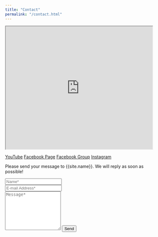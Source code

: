 ```yaml
---
title: "Contact"
permalink: "/contact.html"
---
```


<iframe src="http://www.youtube.com/embed/?listType=user_uploads&list=UC2t-VglCOdthtWfj27xLYjw" width="480" height="400"></iframe>

[YouTube](https://www.youtube.com/channel/UC2t-VglCOdthtWfj27xLYjw)
[Facebook Page](http://facebook.com/AstroSpaceTech.in)
[Facebook Group](https://www.facebook.com/groups/267258970150782/?source_id=668639690221394)
[Instagram](https://instagram.com/Astrospacetech/)

<form action="https://formspree.io/{{site.email}}" method="POST">    
<p class="mb-4">Please send your message to {{site.name}}. We will reply as soon as possible!</p>
<div class="form-group row">
<div class="col-md-6">
<input class="form-control" type="text" name="name" placeholder="Name*" required>
</div>
<div class="col-md-6">
<input class="form-control" type="email" name="_replyto" placeholder="E-mail Address*" required>
</div>
</div>
<textarea rows="8" class="form-control mb-3" name="message" placeholder="Message*" required></textarea>    
<input class="btn btn-success" type="submit" value="Send">
</form>
